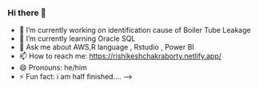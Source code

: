 ### Hi there 👋

- 🔭 I’m currently working on identification cause  of Boiler Tube Leakage
- 🌱 I’m currently learning Oracle SQL
- 💬 Ask me about AWS,R language , Rstudio , Power BI
- 📫 How to reach me: https://rishikeshchakraborty.netlify.app/
- 😄 Pronouns: he/him
- ⚡ Fun fact: i am half finished....
-->

